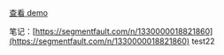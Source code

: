 [查看 demo](https://meteoors.github.io/2048/index.html)

笔记：[https://segmentfault.com/n/1330000018821860](https://segmentfault.com/n/1330000018821860)
test22